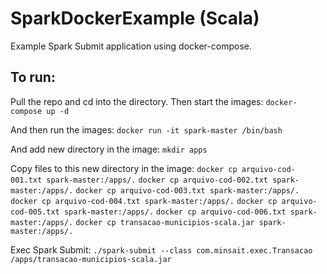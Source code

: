 # SparkDockerExample (Scala)
Example Spark Submit application using docker-compose.

## To run:
Pull the repo and cd into the directory.  Then start the images:
```docker-compose up -d```

And then run the images:
```docker run -it spark-master /bin/bash```

And add new directory in the image:
```mkdir apps```

Copy files to this new directory in the image:
```docker cp arquivo-cod-001.txt spark-master:/apps/.```
```docker cp arquivo-cod-002.txt spark-master:/apps/.```
```docker cp arquivo-cod-003.txt spark-master:/apps/.```
```docker cp arquivo-cod-004.txt spark-master:/apps/.```
```docker cp arquivo-cod-005.txt spark-master:/apps/.```
```docker cp arquivo-cod-006.txt spark-master:/apps/.```
```docker cp transacao-municipios-scala.jar spark-master:/apps/.```


Exec Spark Submit:
```./spark-submit --class com.minsait.exec.Transacao /apps/transacao-municipios-scala.jar```
